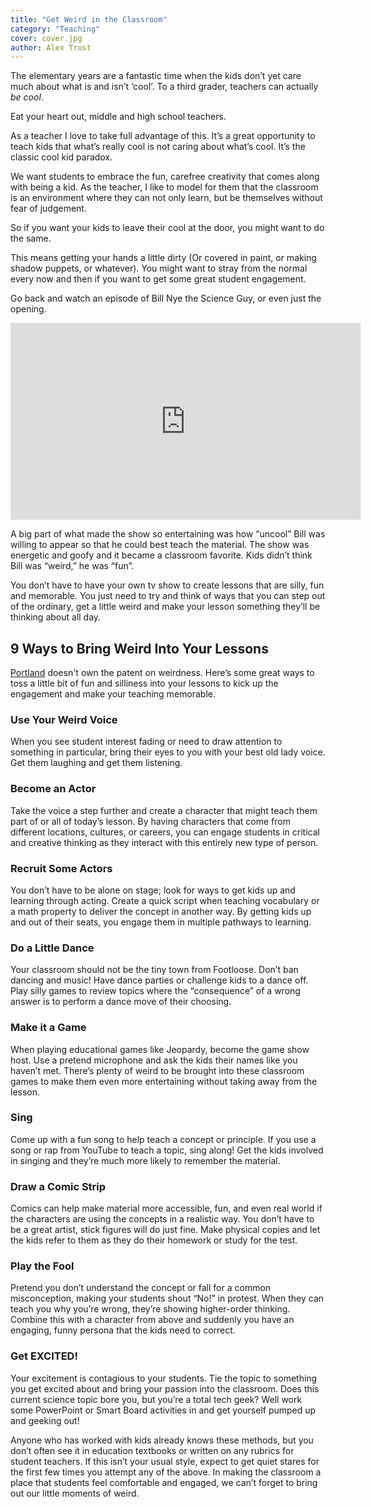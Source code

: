 ```yaml
---
title: "Get Weird in the Classroom"
category: "Teaching"
cover: cover.jpg
author: Alex Trost
---
```

The elementary years are a fantastic time when the kids don’t yet care much about what is and isn’t ‘cool’. To a third grader, teachers can actually *be cool*.

Eat your heart out, middle and high school teachers.

As a teacher I love to take full advantage of this. It’s a great opportunity to teach kids that what’s really cool is not caring about what’s cool. It’s the classic cool kid paradox.

We want students to embrace the fun, carefree creativity that comes along with being a kid. As the teacher, I like to model for them that the classroom is an environment where they can not only learn, but be themselves without fear of judgement.

So if you want your kids to leave their cool at the door, you might want to do the same.

This means getting your hands a little dirty (Or covered in paint, or making shadow puppets, or whatever). You might want to stray from the normal every now and then if you want to get some great student engagement.

Go back and watch an episode of Bill Nye the Science Guy, or even just the opening.

<iframe width="560" height="315" src="https://www.youtube.com/embed/bebSxF0rr5I" frameborder="0" allow="autoplay; encrypted-media" allowfullscreen></iframe>

A big part of what made the show so entertaining was how “uncool” Bill was willing to appear so that he could best teach the material. The show was energetic and goofy and it became a classroom favorite. Kids didn’t think Bill was “weird,” he was “fun”.

You don’t have to have your own tv show to create lessons that are silly, fun and memorable. You just need to try and think of ways that you can step out of the ordinary, get a little weird and make your lesson something they’ll be thinking about all day.

## 9 Ways to Bring Weird Into Your Lessons

[Portland](http://en.wikipedia.org/wiki/Keep_Portland_Weird) doesn't own the patent on weirdness. Here’s some great ways to toss a little bit of fun and silliness into your lessons to kick up the engagement and make your teaching memorable.

### Use Your Weird Voice
When you see student interest fading or need to draw attention to something in particular, bring their eyes to you with your best old lady voice. Get them laughing and get them listening.


### Become an Actor
Take the voice a step further and create a character that might teach them part of or all of today’s lesson. By having characters that come from different locations, cultures, or careers, you can engage students in critical and creative thinking as they interact with this entirely new type of person.


### Recruit Some Actors
You don’t have to be alone on stage; look for ways to get kids up and learning through acting. Create a quick script when teaching vocabulary or a math property to deliver the concept in another way. By getting kids up and out of their seats, you engage them in multiple pathways to learning.


### Do a Little Dance
Your classroom should not be the tiny town from Footloose. Don’t ban dancing and music! Have dance parties or challenge kids to a dance off. Play silly games to review topics where the “consequence” of a wrong answer is to perform a dance move of their choosing.


### Make it a Game
When playing educational games like Jeopardy, become the game show host. Use a pretend microphone and ask the kids their names like you haven’t met. There’s plenty of weird to be brought into these classroom games to make them even more entertaining without taking away from the lesson.


### Sing
Come up with a fun song to help teach a concept or principle. If you use a song or rap from YouTube to teach a topic, sing along! Get the kids involved in singing and they’re much more likely to remember the material.


### Draw a Comic Strip
Comics can help make material more accessible, fun, and even real world if the characters are using the concepts in a realistic way. You don’t have to be a great artist, stick figures will do just fine. Make physical copies and let the kids refer to them as they do their homework or study for the test.


### Play the Fool
Pretend you don’t understand the concept or fall for a common misconception, making your students shout “No!” in protest. When they can teach you why you’re wrong, they’re showing higher-order thinking. Combine this with a character from above and suddenly you have an engaging, funny persona that the kids need to correct.


### Get EXCITED!
Your excitement is contagious to your students. Tie the topic to something you get excited about and bring your passion into the classroom. Does this current science topic bore you, but you’re a total tech geek? Well work some PowerPoint or Smart Board activities in and get yourself pumped up and geeking out!


Anyone who has worked with kids already knows these methods, but you don’t often see it in education textbooks or written on any rubrics for student teachers. If this isn’t your usual style, expect to get quiet stares for the first few times you attempt any of the above. In making the classroom a place that students feel comfortable and engaged, we can’t forget to bring out our little moments of weird.